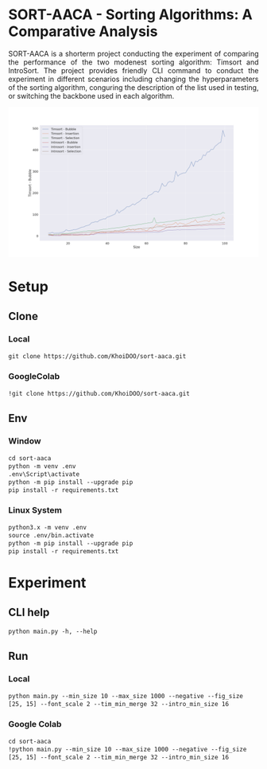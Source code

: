 # SORT-AACA - Sorting Algorithms: A Comparative Analysis

<p style="text-align:justify"> SORT-AACA is a shorterm project conducting the experiment of comparing the performance of the two modenest sorting algorithm: Timsort and IntroSort. The project provides friendly CLI command to conduct the experiment in different scenarios including changing the hyperparameters of the sorting algorithm, conguring the description of the list used in testing, or switching the backbone used in each algorithm. </p>

![Sample result of conduted experiment](https://github.com/KhoiDOO/sort-aaca/blob/main/eg_result/min_10_max_100_tim_min_32_intro_min_16_neg_False.png)

# Setup
## Clone
### Local
```
git clone https://github.com/KhoiDOO/sort-aaca.git
```

### GoogleColab
```
!git clone https://github.com/KhoiDOO/sort-aaca.git
```

## Env
### Window
```
cd sort-aaca
python -m venv .env
.env\Script\activate
python -m pip install --upgrade pip
pip install -r requirements.txt

```

### Linux System
```
python3.x -m venv .env
source .env/bin.activate
python -m pip install --upgrade pip
pip install -r requirements.txt
```

# Experiment
## CLI help
```
python main.py -h, --help
```

## Run
### Local
```
python main.py --min_size 10 --max_size 1000 --negative --fig_size [25, 15] --font_scale 2 --tim_min_merge 32 --intro_min_size 16
```

### Google Colab
```
cd sort-aaca
!python main.py --min_size 10 --max_size 1000 --negative --fig_size [25, 15] --font_scale 2 --tim_min_merge 32 --intro_min_size 16
```
